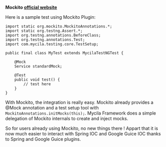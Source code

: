 **Mockito [official website](http://code.google.com/p/mockito/)**

Here is a sample test using Mockito Plugin:

```
import static org.mockito.MockitoAnnotations.*;
import static org.testng.Assert.*;
import org.testng.annotations.BeforeClass;
import org.testng.annotations.Test;
import com.mycila.testing.core.TestSetup;

public final class MyTest extends MycilaTestNGTest {

    @Mock
    Service standardMock;

    @Test
    public void test() {
        // test here
    }
}
```

With Mockito, the integration is really easy. Mockito already provides a @Mock annotation and a test setup tool with `MockitoAnnotations.initMocks(this);`. Mycila Framework does a simple delegation of Mockito internals to create and inject mocks.

So for users already using Mockito, no new things there ! Appart that it is now much easier to interact with Spring IOC and Google Guice IOC thanks to Spring and Google Guice plugins.